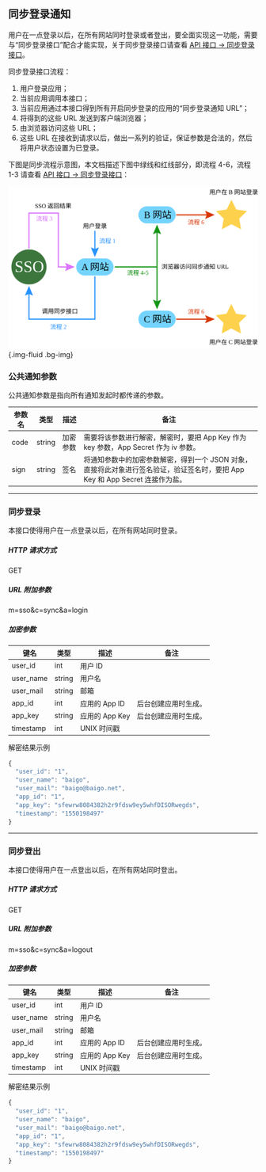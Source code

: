 ## 同步登录通知

用户在一点登录以后，在所有网站同时登录或者登出，要全面实现这一功能，需要与“同步登录接口”配合才能实现，关于同步登录接口请查看 [API 接口 -> 同步登录接口](../api/sync.md)。

同步登录接口流程：

1. 用户登录应用；
2. 当前应用调用本接口；
3. 当前应用通过本接口得到所有开启同步登录的应用的“同步登录通知 URL”；
4. 将得到的这些 URL 发送到客户端浏览器；
5. 由浏览器访问这些 URL；
6. 这些 URL 在接收到请求以后，做出一系列的验证，保证参数是合法的，然后将用户状态设置为已登录。

下图是同步流程示意图，本文档描述下图中绿线和红线部分，即流程 4-6，流程 1-3 请查看 [API 接口 -> 同步登录接口](../api/sync.md)：

![同步登录流程](sync.svg){.img-fluid .bg-img}

### 公共通知参数

公共通知参数是指向所有通知发起时都传递的参数。

| 参数名 | 类型 | 描述 | 备注 |
| - | - | - | - |
| code | string | 加密参数 | 需要将该参数进行解密，解密时，要把 App Key 作为 key 参数，App Secret 作为 iv 参数。 |
| sign | string | 签名 | 将通知参数中的加密参数解密，得到一个 JSON 对象，直接将此对象进行签名验证，验证签名时，要把 App Key 和 App Secret 连接作为盐。 |

----------

### 同步登录

本接口使得用户在一点登录以后，在所有网站同时登录。

##### HTTP 请求方式

GET

##### URL 附加参数

m=sso&c=sync&a=login

##### 加密参数

| 键名 | 类型 | 描述 | 备注 |
| - | - | - | - |
| user_id | int | 用户 ID | |
| user_name | string | 用户名 | |
| user_mail | string | 邮箱 | |
| app_id | int | 应用的 App ID | 后台创建应用时生成。 |
| app_key | string | 应用的 App Key | 后台创建应用时生成。 |
| timestamp | int | UNIX 时间戳 | |

解密结果示例

``` javascript
{
  "user_id": "1",
  "user_name": "baigo",
  "user_mail": "baigo@baigo.net",
  "app_id": "1",
  "app_key": "sfewrw8084382h2r9fdsw9ey5whfDISORwegds",
  "timestamp": "1550198497"
}
```

----------

### 同步登出

本接口使得用户在一点登出以后，在所有网站同时登出。

##### HTTP 请求方式

GET

##### URL 附加参数

m=sso&c=sync&a=logout

##### 加密参数

| 键名 | 类型 | 描述 | 备注 |
| - | - | - | - |
| user_id | int | 用户 ID | |
| user_name | string | 用户名 | |
| user_mail | string | 邮箱 | |
| app_id | int | 应用的 App ID | 后台创建应用时生成。 |
| app_key | string | 应用的 App Key | 后台创建应用时生成。 |
| timestamp | int | UNIX 时间戳 | |

解密结果示例

``` javascript
{
  "user_id": "1",
  "user_name": "baigo",
  "user_mail": "baigo@baigo.net",
  "app_id": "1",
  "app_key": "sfewrw8084382h2r9fdsw9ey5whfDISORwegds",
  "timestamp": "1550198497"
}
```
